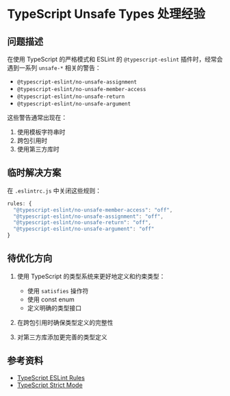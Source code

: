 # TypeScript Unsafe Types 处理经验

## 问题描述

在使用 TypeScript 的严格模式和 ESLint 的 `@typescript-eslint` 插件时，经常会遇到一系列 `unsafe-*` 相关的警告：

- `@typescript-eslint/no-unsafe-assignment`
- `@typescript-eslint/no-unsafe-member-access`
- `@typescript-eslint/no-unsafe-return`
- `@typescript-eslint/no-unsafe-argument`

这些警告通常出现在：
1. 使用模板字符串时
2. 跨包引用时
3. 使用第三方库时

## 临时解决方案

在 `.eslintrc.js` 中关闭这些规则：

```javascript
rules: {
  "@typescript-eslint/no-unsafe-member-access": "off",
  "@typescript-eslint/no-unsafe-assignment": "off",
  "@typescript-eslint/no-unsafe-return": "off",
  "@typescript-eslint/no-unsafe-argument": "off"
}
```

## 待优化方向

1. 使用 TypeScript 的类型系统来更好地定义和约束类型：
   - 使用 `satisfies` 操作符
   - 使用 const enum
   - 定义明确的类型接口

2. 在跨包引用时确保类型定义的完整性

3. 对第三方库添加更完善的类型定义

## 参考资料

- [TypeScript ESLint Rules](https://typescript-eslint.io/rules/)
- [TypeScript Strict Mode](https://www.typescriptlang.org/tsconfig#strict)
